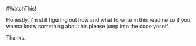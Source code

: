 #WatchThis!

Honestly, i'm still figuring out how and what to write in this readme so if you wanna know something about his please jump into the code yoself.

Thanks..
